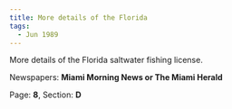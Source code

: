 ```yaml
---  
title: More details of the Florida  
tags:  
  - Jun 1989  
---  
```

  
More details of the Florida saltwater fishing license.  
  
Newspapers: **Miami Morning News or The Miami Herald**  
  
Page: **8**, Section: **D** 
